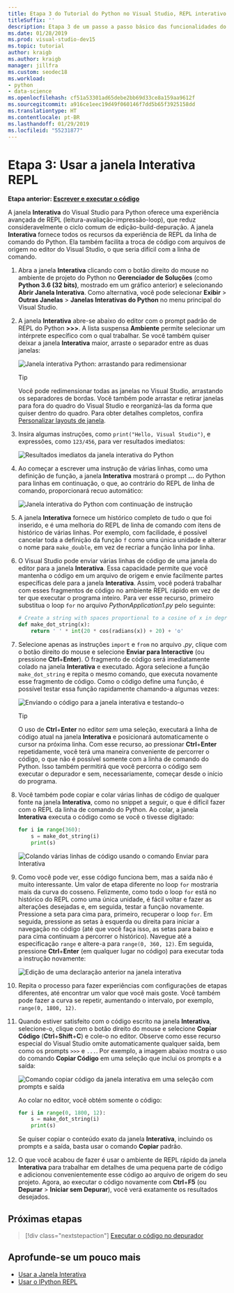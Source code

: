 ```yaml
---
title: Etapa 3 do Tutorial do Python no Visual Studio, REPL interativo
titleSuffix: ''
description: Etapa 3 de um passo a passo básico das funcionalidades do Python no Visual Studio, abordando a janela REPL interativa do Python.
ms.date: 01/28/2019
ms.prod: visual-studio-dev15
ms.topic: tutorial
author: kraigb
ms.author: kraigb
manager: jillfra
ms.custom: seodec18
ms.workload:
- python
- data-science
ms.openlocfilehash: cf51a53301ad65debe2bb69d33ce8a159aa9612f
ms.sourcegitcommit: a916ce1eec19d49f060146f7dd5b65f3925158dd
ms.translationtype: HT
ms.contentlocale: pt-BR
ms.lasthandoff: 01/29/2019
ms.locfileid: "55231877"
---
```

# <a name="step-3-use-the-interactive-repl-window"></a>Etapa 3: Usar a janela Interativa REPL

**Etapa anterior: [Escrever e executar o código](tutorial-working-with-python-in-visual-studio-step-02-writing-code.md)**

A janela **Interativa** do Visual Studio para Python oferece uma experiência avançada de REPL (leitura-avaliação-impressão-loop), que reduz consideravelmente o ciclo comum de edição-build-depuração. A janela **Interativa** fornece todos os recursos da experiência de REPL da linha de comando do Python. Ela também facilita a troca de código com arquivos de origem no editor do Visual Studio, o que seria difícil com a linha de comando.

1. Abra a janela **Interativa** clicando com o botão direito do mouse no ambiente de projeto do Python no **Gerenciador de Soluções** (como **Python 3.6 (32 bits)**, mostrado em um gráfico anterior) e selecionando **Abrir Janela Interativa**. Como alternativa, você pode selecionar **Exibir** > **Outras Janelas** > **Janelas Interativas do Python** no menu principal do Visual Studio.

1. A janela **Interativa** abre-se abaixo do editor com o prompt padrão de REPL do Python **>>>**. A lista suspensa **Ambiente** permite selecionar um intérprete específico com o qual trabalhar. Se você também quiser deixar a janela **Interativa** maior, arraste o separador entre as duas janelas:

    ![Janela interativa Python: arrastando para redimensionar](media/vs-getting-started-python-11-interactive1b.png)

    > [!Tip]
    > Você pode redimensionar todas as janelas no Visual Studio, arrastando os separadores de bordas. Você também pode arrastar e retirar janelas para fora do quadro do Visual Studio e reorganizá-las da forma que quiser dentro do quadro. Para obter detalhes completos, confira [Personalizar layouts de janela](../ide/customizing-window-layouts-in-visual-studio.md).

1. Insira algumas instruções, como `print("Hello, Visual Studio")`, e expressões, como `123/456`, para ver resultados imediatos:

    ![Resultados imediatos da janela interativa do Python](media/vs-getting-started-python-12-interactive2.png)

1. Ao começar a escrever uma instrução de várias linhas, como uma definição de função, a janela **Interativa** mostrará o prompt **...** do Python para linhas em continuação, o que, ao contrário do REPL de linha de comando, proporcionará recuo automático:

    ![Janela interativa do Python com continuação de instrução](media/vs-getting-started-python-13-interactive3.png)

1. A janela **Interativa** fornece um histórico completo de tudo o que foi inserido, e é uma melhoria do REPL de linha de comando com itens de histórico de várias linhas. Por exemplo, com facilidade, é possível cancelar toda a definição da função `f` como uma única unidade e alterar o nome para `make_double`, em vez de recriar a função linha por linha.

1. O Visual Studio pode enviar várias linhas de código de uma janela do editor para a janela **Interativa**. Essa capacidade permite que você mantenha o código em um arquivo de origem e envie facilmente partes específicas dele para a janela **Interativa**. Assim, você poderá trabalhar com esses fragmentos de código no ambiente REPL rápido em vez de ter que executar o programa inteiro. Para ver esse recurso, primeiro substitua o loop `for` no arquivo *PythonApplication1.py* pelo seguinte:

    ```python
    # Create a string with spaces proportional to a cosine of x in degrees
    def make_dot_string(x):
        return ' ' * int(20 * cos(radians(x)) + 20) + 'o'
    ```

1. Selecione apenas as instruções `import` e `from` no arquivo *.py*, clique com o botão direito do mouse e selecione **Enviar para Interactive** (ou pressione **Ctrl**+**Enter**). O fragmento de código será imediatamente colado na janela **Interativa** e executado. Agora selecione a função `make_dot_string` e repita o mesmo comando, que executa novamente esse fragmento de código. Como o código define uma função, é possível testar essa função rapidamente chamando-a algumas vezes:

    ![Enviando o código para a janela interativa e testando-o](media/vs-getting-started-python-14-interactive4.png)

    > [!Tip]
    > O uso de **Ctrl**+**Enter** no editor *sem* uma seleção, executará a linha de código atual na janela **Interativa** e posicionará automaticamente o cursor na próxima linha. Com esse recurso, ao pressionar **Ctrl**+**Enter** repetidamente, você terá uma maneira conveniente de percorrer o código, o que não é possível somente com a linha de comando do Python. Isso também permitirá que você percorra o código sem executar o depurador e sem, necessariamente, começar desde o início do programa.

1. Você também pode copiar e colar várias linhas de código de qualquer fonte na janela **Interativa**, como no snippet a seguir, o que é difícil fazer com o REPL da linha de comando do Python. Ao colar, a janela **Interativa** executa o código como se você o tivesse digitado:

    ```python
    for i in range(360):
        s = make_dot_string(i)
        print(s)
    ```

    ![Colando várias linhas de código usando o comando Enviar para Interativa](media/vs-getting-started-python-15-interactive5.png)

1. Como você pode ver, esse código funciona bem, mas a saída não é muito interessante. Um valor de etapa diferente no loop `for` mostraria mais da curva do cosseno. Felizmente, como todo o loop `for` está no histórico do REPL como uma única unidade, é fácil voltar e fazer as alterações desejadas e, em seguida, testar a função novamente. Pressione a seta para cima para, primeiro, recuperar o loop `for`. Em seguida, pressione as setas à esquerda ou direita para iniciar a navegação no código (até que você faça isso, as setas para baixo e para cima continuam a percorrer o histórico). Navegue até a especificação `range` e altere-a para `range(0, 360, 12)`. Em seguida, pressione **Ctrl**+**Enter** (em qualquer lugar no código) para executar toda a instrução novamente:

    ![Edição de uma declaração anterior na janela interativa](media/vs-getting-started-python-16-interactive6.png)

1. Repita o processo para fazer experiências com configurações de etapas diferentes, até encontrar um valor que você mais goste. Você também pode fazer a curva se repetir, aumentando o intervalo, por exemplo, `range(0, 1800, 12)`.

1. Quando estiver satisfeito com o código escrito na janela **Interativa**, selecione-o, clique com o botão direito do mouse e selecione **Copiar Código** (**Ctrl**+**Shift**+**C**) e cole-o no editor. Observe como esse recurso especial do Visual Studio omite automaticamente qualquer saída, bem como os prompts `>>>` e `...`. Por exemplo, a imagem abaixo mostra o uso do comando **Copiar Código** em uma seleção que inclui os prompts e a saída:

    ![Comando copiar código da janela interativa em uma seleção com prompts e saída](media/vs-getting-started-python-17-interactive7.png)

    Ao colar no editor, você obtém somente o código:

    ```python
    for i in range(0, 1800, 12):
        s = make_dot_string(i)
        print(s)
    ```

    Se quiser copiar o conteúdo exato da janela **Interativa**, incluindo os prompts e a saída, basta usar o comando **Copiar** padrão.

1. O que você acabou de fazer é usar o ambiente de REPL rápido da janela **Interativa** para trabalhar em detalhes de uma pequena parte de código e adicionou convenientemente esse código ao arquivo de origem do seu projeto. Agora, ao executar o código novamente com **Ctrl**+**F5** (ou **Depurar** > **Iniciar sem Depurar**), você verá exatamente os resultados desejados.

## <a name="next-step"></a>Próximas etapas

> [!div class="nextstepaction"]
> [Executar o código no depurador](tutorial-working-with-python-in-visual-studio-step-04-debugging.md)

## <a name="go-deeper"></a>Aprofunde-se um pouco mais

- [Usar a Janela Interativa](python-interactive-repl-in-visual-studio.md)
- [Usar o IPython REPL](interactive-repl-ipython.md)
